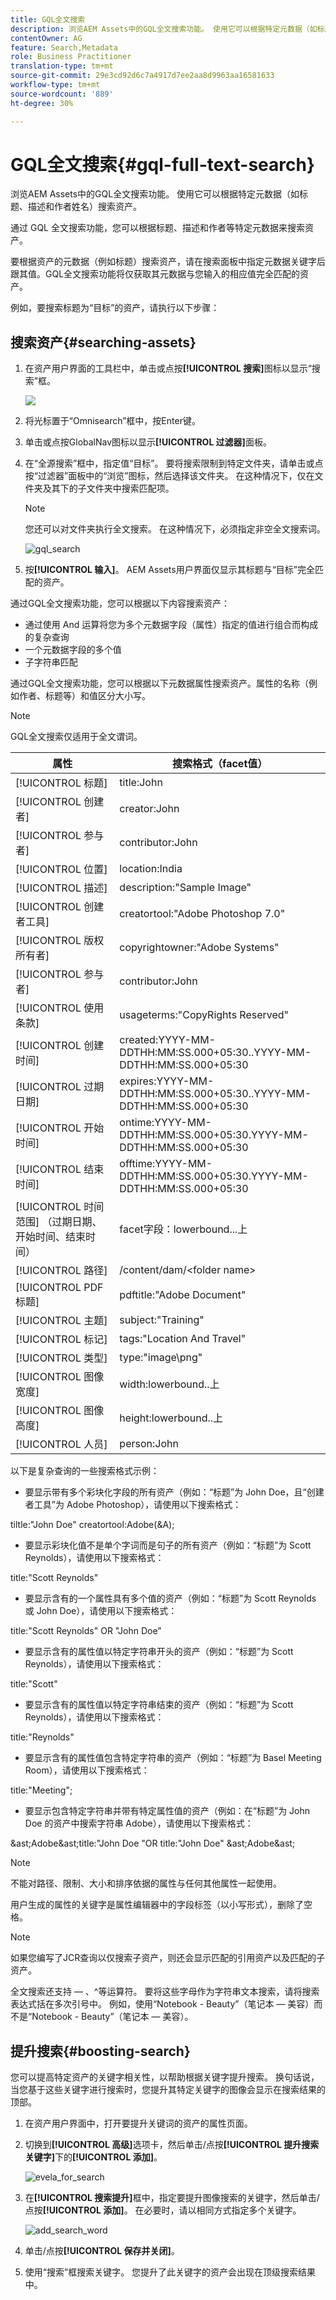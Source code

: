 ```yaml
---
title: GQL全文搜索
description: 浏览AEM Assets中的GQL全文搜索功能。 使用它可以根据特定元数据（如标题、描述和作者姓名）搜索资产。
contentOwner: AG
feature: Search,Metadata
role: Business Practitioner
translation-type: tm+mt
source-git-commit: 29e3cd92d6c7a4917d7ee2aa8d9963aa16581633
workflow-type: tm+mt
source-wordcount: '889'
ht-degree: 30%

---
```



# GQL全文搜索{#gql-full-text-search}

浏览AEM Assets中的GQL全文搜索功能。 使用它可以根据特定元数据（如标题、描述和作者姓名）搜索资产。

通过 GQL 全文搜索功能，您可以根据标题、描述和作者等特定元数据来搜索资产。

要根据资产的元数据（例如标题）搜索资产，请在搜索面板中指定元数据关键字后跟其值。GQL全文搜索功能将仅获取其元数据与您输入的相应值完全匹配的资产。

例如，要搜索标题为“目标”的资产，请执行以下步骤：

## 搜索资产{#searching-assets}

1. 在资产用户界面的工具栏中，单击或点按&#x200B;**[!UICONTROL 搜索]**&#x200B;图标以显示“搜索”框。

   ![](assets/do-not-localize/chlimage_1.png)

1. 将光标置于“Omnisearch”框中，按Enter键。
1. 单击或点按GlobalNav图标以显示&#x200B;**[!UICONTROL 过滤器]**&#x200B;面板。
1. 在“全源搜索”框中，指定值“目标”。 要将搜索限制到特定文件夹，请单击或点按“过滤器”面板中的“浏览”图标，然后选择该文件夹。 在这种情况下，仅在文件夹及其下的子文件夹中搜索匹配项。

   >[!NOTE]
   >
   >您还可以对文件夹执行全文搜索。 在这种情况下，必须指定非空全文搜索词。

   ![gql_search](assets/gql_search.png)

1. 按&#x200B;**[!UICONTROL 输入]**。 AEM Assets用户界面仅显示其标题与“目标”完全匹配的资产。

通过GQL全文搜索功能，您可以根据以下内容搜索资产：

* 通过使用 And 运算将您为多个元数据字段（属性）指定的值进行组合而构成的复杂查询
* 一个元数据字段的多个值
* 子字符串匹配

通过GQL全文搜索功能，您可以根据以下元数据属性搜索资产。属性的名称（例如作者、标题等）和值区分大小写。

>[!NOTE]
>
>GQL全文搜索仅适用于全文谓词。

| 属性 | 搜索格式（facet值） |
|---|---|
| [!UICONTROL 标题] | title:John |
| [!UICONTROL 创建者] | creator:John |
| [!UICONTROL 参与者] | contributor:John |
| [!UICONTROL 位置] | location:India |
| [!UICONTROL 描述] | description:&quot;Sample Image&quot; |
| [!UICONTROL 创建者工具] | creatortool:&quot;Adobe Photoshop 7.0&quot; |
| [!UICONTROL 版权所有者] | copyrightowner:&quot;Adobe Systems&quot; |
| [!UICONTROL 参与者] | contributor:John |
| [!UICONTROL 使用条款] | usageterms:&quot;CopyRights Reserved&quot; |
| [!UICONTROL 创建时间] | created:YYYY-MM-DDTHH:MM:SS.000+05:30..YYYY-MM-DDTHH:MM:SS.000+05:30 |
| [!UICONTROL 过期日期] | expires:YYYY-MM-DDTHH:MM:SS.000+05:30..YYYY-MM-DDTHH:MM:SS.000+05:30 |
| [!UICONTROL 开始时间] | ontime:YYYY-MM-DDTHH:MM:SS.000+05:30.YYYY-MM-DDTHH:MM:SS.000+05:30 |
| [!UICONTROL 结束时间] | offtime:YYYY-MM-DDTHH:MM:SS.000+05:30.YYYY-MM-DDTHH:MM:SS.000+05:30 |
| [!UICONTROL 时间范围] （过期日期、开始时间、结束时间） | facet字段：lowerbound...上 |
| [!UICONTROL 路径] | /content/dam/&lt;folder name> |
| [!UICONTROL PDF 标题] | pdftitle:&quot;Adobe Document&quot; |
| [!UICONTROL 主题] | subject:&quot;Training&quot; |
| [!UICONTROL 标记] | tags:&quot;Location And Travel&quot; |
| [!UICONTROL 类型] | type:&quot;image\png&quot; |
| [!UICONTROL 图像宽度] | width:lowerbound..上 |
| [!UICONTROL 图像高度] | height:lowerbound..上 |
| [!UICONTROL 人员] | person:John |

以下是复杂查询的一些搜索格式示例：

* 要显示带有多个彩块化字段的所有资产（例如：“标题”为 John Doe，且“创建者工具”为 Adobe Photoshop），请使用以下搜索格式：

tiltle:&quot;John Doe&quot; creatortool:Adobe(&amp;A);

* 要显示彩块化值不是单个字词而是句子的所有资产（例如：“标题”为 Scott Reynolds），请使用以下搜索格式：

title:&quot;Scott Reynolds&quot;

* 要显示含有的一个属性具有多个值的资产（例如：“标题”为 Scott Reynolds 或 John Doe），请使用以下搜索格式：

title:&quot;Scott Reynolds&quot; OR &quot;John Doe&quot;

* 要显示含有的属性值以特定字符串开头的资产（例如：“标题”为 Scott Reynolds），请使用以下搜索格式：

title:&quot;Scott&quot;

* 要显示含有的属性值以特定字符串结束的资产（例如：“标题”为 Scott Reynolds），请使用以下搜索格式：

title:&quot;Reynolds&quot;

* 要显示含有的属性值包含特定字符串的资产（例如：“标题”为 Basel Meeting Room），请使用以下搜索格式：

title:&quot;Meeting&quot;;

* 要显示包含特定字符串并带有特定属性值的资产（例如：在“标题”为 John Doe 的资产中搜索字符串 Adobe），请使用以下搜索格式：

&amp;ast;Adobe&amp;ast;title:&quot;John Doe &quot;OR title:&quot;John Doe&quot; &amp;ast;Adobe&amp;ast;

>[!NOTE]
>
>不能对路径、限制、大小和排序依据的属性与任何其他属性一起使用。
>
>用户生成的属性的关键字是属性编辑器中的字段标签（以小写形式），删除了空格。


>[!NOTE]
>
>如果您编写了JCR查询以仅搜索子资产，则还会显示匹配的引用资产以及匹配的子资产。

全文搜索还支持 — 、^等运算符。 要将这些字母作为字符串文本搜索，请将搜索表达式括在多次引号中。 例如，使用“Notebook - Beauty”（笔记本 — 美容）而不是“Notebook - Beauty”（笔记本 — 美容）。

## 提升搜索{#boosting-search}

您可以提高特定资产的关键字相关性，以帮助根据关键字提升搜索。 换句话说，当您基于这些关键字进行搜索时，您提升其特定关键字的图像会显示在搜索结果的顶部。

1. 在资产用户界面中，打开要提升关键词的资产的属性页面。
1. 切换到&#x200B;**[!UICONTROL 高级]**&#x200B;选项卡，然后单击/点按&#x200B;**[!UICONTROL 提升搜索关键字]**&#x200B;下的&#x200B;**[!UICONTROL 添加]**。

   ![evela_for_search](assets/elevate_for_search.png)

1. 在&#x200B;**[!UICONTROL 搜索提升]**&#x200B;框中，指定要提升图像搜索的关键字，然后单击/点按&#x200B;**[!UICONTROL 添加]**。 在必要时，请以相同方式指定多个关键字。

   ![add_search_word](assets/add_search_word.png)

1. 单击/点按&#x200B;**[!UICONTROL 保存并关闭]**。
1. 使用“搜索”框搜索关键字。 您提升了此关键字的资产会出现在顶级搜索结果中。